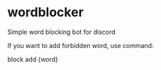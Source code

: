 # wordblocker
Simple word blocking bot for discord

If you want to add forbidden word, use command:

block add {word}
